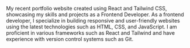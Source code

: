 My recent portfolio website created using React and Tailwind CSS, showcasing my skills and projects as a Frontend Developer.
As a frontend developer, I specialize in building responsive and user-friendly websites using the latest technologies such as HTML, CSS, and JavaScript. I am proficient in various frameworks such as React and Tailwind and have experience with version control systems such as Git.
